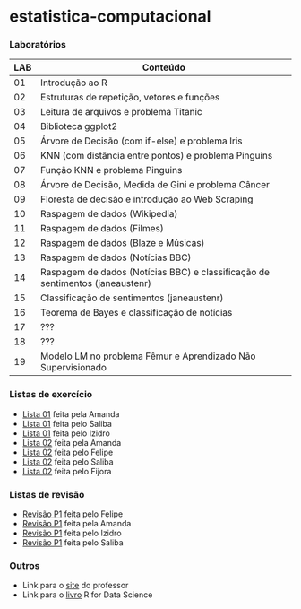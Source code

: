# estatistica-computacional

### Laboratórios
| **LAB** | **Conteúdo** |
|---------|----------------|
| 01 | Introdução ao R |
| 02 | Estruturas de repetição, vetores e funções |
| 03 | Leitura de arquivos e problema Titanic |
| 04 | Biblioteca ggplot2 |
| 05 | Árvore de Decisão (com if-else) e problema Iris |
| 06 | KNN (com distância entre pontos) e problema Pinguins |
| 07 | Função KNN e problema Pinguins |
| 08 | Árvore de Decisão, Medida de Gini e problema Câncer |
| 09 | Floresta de decisão e introdução ao Web Scraping |
| 10 | Raspagem de dados (Wikipedia) |
| 11 | Raspagem de dados (Filmes) |
| 12 | Raspagem de dados (Blaze e Músicas) |
| 13 | Raspagem de dados (Notícias BBC) |
| 14 | Raspagem de dados (Notícias BBC) e classificação de sentimentos (janeaustenr) |
| 15 | Classificação de sentimentos (janeaustenr) |
| 16 | Teorema de Bayes e classificação de notícias |
| 17 | ??? |
| 18 | ??? |
| 19 | Modelo LM no problema Fêmur e Aprendizado Não Supervisionado |

### Listas de exercício
- [Lista 01](https://github.com/aduarte09/estatistica-computacional/blob/main/exercicios/lista_01_amanda.R) feita pela Amanda
- [Lista 01](https://github.com/aduarte09/estatistica-computacional/blob/main/exercicios/lista_01_saliba.R) feita pelo Saliba
- [Lista 01](https://github.com/aduarte09/estatistica-computacional/blob/main/exercicios/lista_01_izidro.R) feita pelo Izidro
- [Lista 02](https://github.com/aduarte09/estatistica-computacional/blob/main/exercicios/lista_02_amanda.R) feita pela Amanda
- [Lista 02](https://github.com/aduarte09/estatistica-computacional/blob/main/exercicios/lista_02_felipe.qmd) feita pelo Felipe
- [Lista 02](https://github.com/aduarte09/estatistica-computacional/blob/main/exercicios/lista_02_saliba.R) feita pelo Saliba
- [Lista 02](https://github.com/aduarte09/estatistica-computacional/blob/main/exercicios/lista_02_fijora.R) feita pelo Fijora

### Listas de revisão
- [Revisão P1](https://github.com/aduarte09/estatistica-computacional/blob/main/revisao/p1_felipe.R) feita pelo Felipe
- [Revisão P1](https://github.com/aduarte09/estatistica-computacional/blob/main/revisao/p1_amanda.R) feita pela Amanda
- [Revisão P1](https://github.com/aduarte09/estatistica-computacional/blob/main/revisao/p1_izidro.R) feita pelo Izidro
- [Revisão P1](https://github.com/aduarte09/estatistica-computacional/blob/main/revisao/p1_saliba.R) feita pelo Saliba

### Outros
- Link para o [site](franklinpedro.github.io) do professor
- Link para o [livro](https://r4ds.hadley.nz) R for Data Science
